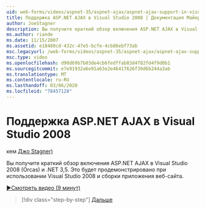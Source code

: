 ```yaml
---
uid: web-forms/videos/aspnet-35/aspnet-ajax/aspnet-ajax-support-in-visual-studio-2008
title: Поддержка ASP.NET AJAX в Visual Studio 2008 | Документация Майкрософт
author: JoeStagner
description: Вы получите краткий обзор включения ASP.NET AJAX в Visual Studio 2008 (Orcas) и .NET 3,5. Это будет продемонстрировано с помощью Visual Studio...
ms.author: riande
ms.date: 11/15/2007
ms.assetid: e18480cd-432c-47e5-bcfe-4cb86ebf73ab
msc.legacyurl: /web-forms/videos/aspnet-35/aspnet-ajax/aspnet-ajax-support-in-visual-studio-2008
msc.type: video
ms.openlocfilehash: d90d69b7b03de4cb6fedffab83d4f82fd4f9d0b1
ms.sourcegitcommit: e7e91932a6e91a63e2e46417626f39d6b244a3ab
ms.translationtype: MT
ms.contentlocale: ru-RU
ms.lasthandoff: 03/06/2020
ms.locfileid: "78457128"
---
```

# <a name="aspnet-ajax-support-in-visual-studio-2008"></a>Поддержка ASP.NET AJAX в Visual Studio 2008

кем [Джо Stagner)](https://github.com/JoeStagner)

Вы получите краткий обзор включения ASP.NET AJAX в Visual Studio 2008 (Orcas) и .NET 3,5. Это будет продемонстрировано при использовании Visual Studio 2008 и сборки приложения веб-сайта.

[&#9654;Смотреть видео (9 минут)](https://channel9.msdn.com/Blogs/ASP-NET-Site-Videos/aspnet-ajax-support-in-visual-studio-2008)

> [!div class="step-by-step"]
> [Дальше](adding-ajax-functionality-to-an-existing-aspnet-page.md)
